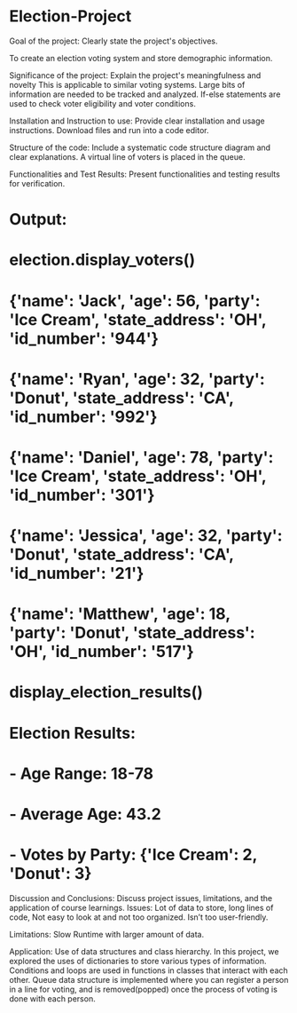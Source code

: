 # Election-Project

Goal of the project: Clearly state the project's objectives.

To create an election voting system and store demographic information. 

Significance of the project: Explain the project's meaningfulness and novelty
  This is applicable to similar voting systems. Large bits of information are needed to be tracked and analyzed. If-else statements are used to check voter eligibility and voter conditions. 

Installation and Instruction to use: Provide clear installation and usage instructions.
Download files and run into a code editor.

Structure of the code: Include a systematic code structure diagram and clear explanations.
  A virtual line of voters is placed in the queue.

Functionalities and Test Results: Present functionalities and testing results for verification.
# Output:
# election.display_voters()
# {'name': 'Jack', 'age': 56, 'party': 'Ice Cream', 'state_address': 'OH', 'id_number': '944'}
# {'name': 'Ryan', 'age': 32, 'party': 'Donut', 'state_address': 'CA', 'id_number': '992'}
# {'name': 'Daniel', 'age': 78, 'party': 'Ice Cream', 'state_address': 'OH', 'id_number': '301'}
# {'name': 'Jessica', 'age': 32, 'party': 'Donut', 'state_address': 'CA', 'id_number': '21'}
# {'name': 'Matthew', 'age': 18, 'party': 'Donut', 'state_address': 'OH', 'id_number': '517'}


# display_election_results()
# Election Results:
# - Age Range: 18-78
# - Average Age: 43.2
# - Votes by Party: {'Ice Cream': 2, 'Donut': 3}


Discussion and Conclusions: Discuss project issues, limitations, and the application of course learnings.
Issues: Lot of data to store, long lines of code, 
Not easy to look at and not too organized. Isn’t too user-friendly.

Limitations: Slow Runtime with larger amount of data. 

Application:
	Use of data structures and class hierarchy. In this project, we explored the uses of dictionaries to store various types of information. Conditions and loops are used in functions in classes that interact with each other. Queue data structure is implemented where you can register a person in a line for voting, and is removed(popped) once the process of voting is done with each person.
